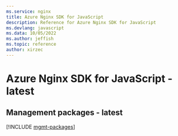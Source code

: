 ```yaml
---
ms.service: nginx
title: Azure Nginx SDK for JavaScript
description: Reference for Azure Nginx SDK for JavaScript
ms.devlang: javascript
ms.data: 10/05/2022
ms.author: jeffish
ms.topic: reference
author: xirzec
---
```

# Azure Nginx SDK for JavaScript - latest

## Management packages - latest
[!INCLUDE [mgmt-packages](nginx-mgmt-index.md)]